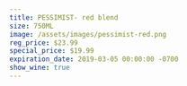```yaml
---
title: PESSIMIST- red blend
size: 750ML
image: /assets/images/pessimist-red.png
reg_price: $23.99
special_price: $19.99
expiration_date: 2019-03-05 00:00:00 -0700
show_wine: true
---
```


